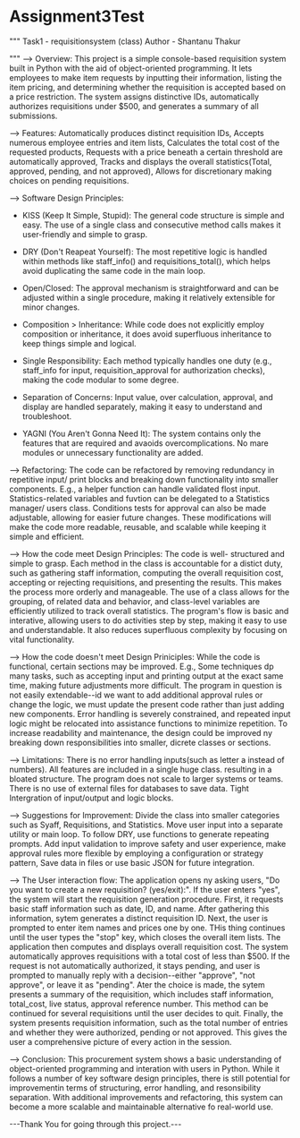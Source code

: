 # Assignment3Test

"""
Task1 - requisitionsystem (class)
Author - Shantanu Thakur

"""
--> Overview: This project is a simple console-based requisition system built in Python with the aid of object-oriented programming. It lets employees to make item requests by inputting their information, listing the item pricing, and determining whether the requisition is accepted based on a price restriction. The system assigns distinctive IDs, automatically authorizes requisitions under $500, and generates a summary of all submissions.

--> Features: Automatically produces distinct requisition IDs, Accepts numerous employee entries and item lists, Calculates the total cost of the requested products, Requests with a price beneath a certain threshold are automatically approved, Tracks and displays the overall statistics(Total, approved, pending, and not approved), Allows for discretionary making choices on pending requisitions.

--> Software Design Principles:
- KISS (Keep It Simple, Stupid): The general code structure is simple and easy. The use of a single class and consecutive method calls makes it user-friendly and simple to grasp.

- DRY (Don't Reapeat Yourself): The most repetitive logic is handled within methods like staff_info() and requisitions_total(), which helps avoid duplicating the same code in the main loop.

- Open/Closed: The approval mechanism is straightforward and can be adjusted within a single procedure, making it relatively extensible for minor changes.

- Composition > Inheritance: While code does not explicitly employ composition or inheritance, it does avoid superfluous inheritance to keep things simple and logical.

- Single Responsibility: Each method typically handles one duty (e.g., staff_info for input, requisition_approval for authorization checks), making the code modular to some degree.

- Separation of Concerns: Input value, over calculation, approval, and display are handled separately, making it easy to understand and troubleshoot.

- YAGNI (You Aren't Gonna Need It): The system contains only the features that are required and avaoids overcomplications. No mare modules or unnecessary functionality are added.

--> Refactoring: The code can be refactored by removing redundancy in repetitive input/ print blocks and breaking down functionality into smaller components. E.g., a helper function can handle validated flost input. Statistics-related variables and fuvtion can be delegated to a Statistics manager/ users class. Conditions tests for approval can also be made adjustable, allowing for easier future changes. These modifications will make the code more readable, reusable, and scalable while keeping it simple and efficient.

--> How the code meet Design Principles: The code is well- structured and simple to grasp. Each method in the class is accountable for a distict duty, such as gathering staff information, computing the overall requisition cost, accepting or rejecting requisitions, and presenting the results. This makes the process more orderly and manageable. The use of a class allows for the grouping, of related data and behavior, and class-level variables are efficiently utilized to track overall statistics. The program's flow is basic and interative, allowing users to do activities step by step, making it easy to use and understandable. It also reduces superfluous complexity by focusing on vital functionality.

--> How the code doesn't meet Design Priniciples: While the code is functional, certain sections may be improved. E.g., Some techniques dp many tasks, such as accepting input and printing output at the exact same time, making future adjustments more difficult. The program in question is not easily extendable--id we want to add additional approval rules or change the logic, we must update the present code rather than just adding new components. Error handling is severely constrained, and repeated input logic might be relocated into assistance functions to minimize repetition. To increase readability and maintenance, the design could be improved ny breaking down responsibilities into smaller, dicrete classes or sections. 

--> Limitations: There is no error handling inputs(such as letter a instead of numbers). All features are included in a single huge class. resulting in a bloated structure. The program
does not scale to larger systems or teams. There is no use of external files for databases to save
data. Tight Intergration of input/output and logic blocks.

--> Suggestions for Improvement: Divide the class into smaller categories such as Syaff, Requisitions, and Statistics. Move user input into a separate utility or main loop. To follow DRY, use functions to generate repeating prompts. Add input validation to improve safety and user experience, make approval rules more flexible by employing a configuration or strategy pattern, Save data in files or use basic JSON for future integration.

--> The User interaction flow: The application opens ny asking users, "Do you want to create a new requisition? (yes/exit):". If the user enters "yes", the system will start the requisition generation procedure. First, it requests basic staff information such as date, ID, and name. After gathering this information, sytem generates a distinct requisition ID.
Next, the user is prompted to enter item names and prices one by one. THis thing continues until the user types the "stop" key, which closes the overall item lists. The application then computes and displays overall requisition cost. The system automatically approves requisitions with a total cost of less than $500. If the request is not automatically authorized, it stays pending, and user is prompted to manually reply with a decision--either "approve", "not approve", or leave it as "pending". Ater the choice is made, the sytem presents a summary of the requisition, which includes staff information, total_cost, live status, approval reference number. This method can be continued for several requisitions until the user decides to quit.
Finally, the system presents requisition information, such as the total number of entries and whether they were authorized, pending or not approved. This gives the user a comprehensive picture of every action in the session.

--> Conclusion: This procurement system shows a basic understanding of object-oriented programming and interation with users in Python. While it follows a number of key software design principles, there is still potential for improvementin terms of structuring, error handling, and resonsibility separation. With additional improvements and refactoring, this system can become a more scalable and maintainable alternative fo real-world use.

---Thank You for going through this project.---
